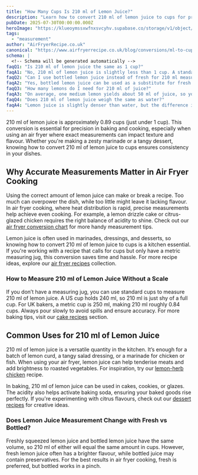 ```yaml
---
title: "How Many Cups Is 210 ml of Lemon Juice?"
description: "Learn how to convert 210 ml of lemon juice to cups for precise baking and cooking. Get accurate measurements for perfect recipes every time."
pubDate: 2025-07-30T00:00:00.000Z
heroImage: "https://klueoymssxwfnxsvcyhv.supabase.co/storage/v1/object/public/Shmucket/how-many-cups-is-210-ml-of-lemon-juice.webp"
tags:
  - "measurement"
author: "AirFryerRecipe.co.uk"
canonical: "https://www.airfryerrecipe.co.uk/blog/conversions/ml-to-cups/how-many-cups-is-210-ml-of-lemon-juice"
schema: |
  <!-- Schema will be generated automatically -->
faqQ1: "Is 210 ml of lemon juice the same as 1 cup?"
faqA1: "No, 210 ml of lemon juice is slightly less than 1 cup. A standard US cup is 240 ml, so 210 ml equals about 0.89 cups. In the UK, a metric cup is 250 ml, making 210 ml roughly 0.84 cups."
faqQ2: "Can I use bottled lemon juice instead of fresh for 210 ml measurements?"
faqA2: "Yes, bottled lemon juice can be used as a substitute for fresh lemon juice in the same quantity (210 ml). However, fresh lemon juice often has a fresher, more vibrant flavour, which can enhance your dish."
faqQ3: "How many lemons do I need for 210 ml of juice?"
faqA3: "On average, one medium lemon yields about 50 ml of juice, so you’d need roughly 4-5 lemons to get 210 ml. This can vary depending on the size and juiciness of the lemons."
faqQ4: "Does 210 ml of lemon juice weigh the same as water?"
faqA4: "Lemon juice is slightly denser than water, but the difference is minimal for most recipes. For practical purposes, 210 ml of lemon juice can be treated as equivalent in weight to 210 ml of water when measuring by volume."
---
```

<p>210 ml of lemon juice is approximately 0.89 cups (just under 1 cup). This conversion is essential for precision in baking and cooking, especially when using an air fryer where exact measurements can impact texture and flavour. Whether you're making a zesty marinade or a tangy dessert, knowing how to convert 210 ml of lemon juice to cups ensures consistency in your dishes.</p>

<h2>Why Accurate Measurements Matter in Air Fryer Cooking</h2>  
<p>Using the correct amount of lemon juice can make or break a recipe. Too much can overpower the dish, while too little might leave it lacking flavour. In air fryer cooking, where heat distribution is rapid, precise measurements help achieve even cooking. For example, a lemon drizzle cake or citrus-glazed chicken requires the right balance of acidity to shine. Check out our <a href=https://www.airfryerrecipe.co.uk/air-fryer-conversion-chart>air fryer conversion chart</a> for more handy measurement tips.</p>  

<p>Lemon juice is often used in marinades, dressings, and desserts, so knowing how to convert 210 ml of lemon juice to cups is a kitchen essential. If you're working with a recipe that calls for cups but only have a metric measuring jug, this conversion saves time and hassle. For more recipe ideas, explore our <a href=https://www.airfryerrecipe.co.uk/recipes>air fryer recipes</a> collection.</p>  

<h3>How to Measure 210 ml of Lemon Juice Without a Scale</h3>  
<p>If you don’t have a measuring jug, you can use standard cups to measure 210 ml of lemon juice. A US cup holds 240 ml, so 210 ml is just shy of a full cup. For UK bakers, a metric cup is 250 ml, making 210 ml roughly 0.84 cups. Always pour slowly to avoid spills and ensure accuracy. For more baking tips, visit our <a href=https://www.airfryerrecipe.co.uk/recipe-category/cakes>cake recipes</a> section.</p>  

<h2>Common Uses for 210 ml of Lemon Juice</h2>  
<p>210 ml of lemon juice is a versatile quantity in the kitchen. It’s enough for a batch of lemon curd, a tangy salad dressing, or a marinade for chicken or fish. When using your air fryer, lemon juice can help tenderise meats and add brightness to roasted vegetables. For inspiration, try our <a href=https://www.airfryerrecipe.co.uk/recipe-category/chicken>lemon-herb chicken</a> recipe.</p>  

<p>In baking, 210 ml of lemon juice can be used in cakes, cookies, or glazes. The acidity also helps activate baking soda, ensuring your baked goods rise perfectly. If you're experimenting with citrus flavours, check out our <a href=https://www.airfryerrecipe.co.uk/recipe-category/dessert>dessert recipes</a> for creative ideas.</p>  

<h3>Does Lemon Juice Measurement Change with Fresh vs Bottled?</h3>  
<p>Freshly squeezed lemon juice and bottled lemon juice have the same volume, so 210 ml of either will equal the same amount in cups. However, fresh lemon juice often has a brighter flavour, while bottled juice may contain preservatives. For the best results in air fryer cooking, fresh is preferred, but bottled works in a pinch.</p>
